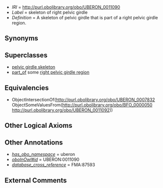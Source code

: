  * *IRI* = http://purl.obolibrary.org/obo/UBERON_0011090
 * *Label* = skeleton of right pelvic girdle
 * *Definition* = A skeleton of pelvic girdle that is part of a right pelvic girdle region.

## Synonyms


## Superclasses

 * [pelvic girdle skeleton](../../UBERON/32/UBERON_0007832.md)
 * [part_of](../../BFO/50/BFO_0000050.md) some [right pelvic girdle region](../../UBERON/92/UBERON_0011092.md)

## Equivalencies

 * ObjectIntersectionOf(<http://purl.obolibrary.org/obo/UBERON_0007832> ObjectSomeValuesFrom(<http://purl.obolibrary.org/obo/BFO_0000050> <http://purl.obolibrary.org/obo/UBERON_0011092>))

## Other Logical Axioms


## Other Annotations

 * *[has_obo_namespace](../../ce/oboInOwl#hasOBONamespace.md)* = uberon
 * *[oboInOwl#id](../../id/oboInOwl#id.md)* = UBERON:0011090
 * *[database_cross_reference](../../ef/oboInOwl#hasDbXref.md)* = FMA:87593

## External Comments

